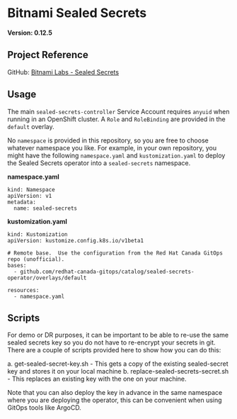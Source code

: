 # Bitnami Sealed Secrets

**Version: 0.12.5**

## Project Reference

GitHub: [Bitnami Labs - Sealed Secrets](https://github.com/bitnami-labs/sealed-secrets)

## Usage

The main `sealed-secrets-controller` Service Account requires `anyuid` when running in an OpenShift cluster.  A `Role` and `RoleBinding` are provided in the `default` overlay.

No `namespace` is provided in this repository, so you are free to choose whatever namespace you like.  For example, in your own repository, you might have the following `namespace.yaml` and `kustomization.yaml` to deploy the Sealed Secrets operator into a `sealed-secrets` namespace.

**namespace.yaml**
```
kind: Namespace
apiVersion: v1
metadata:
  name: sealed-secrets
```

**kustomization.yaml**
```
kind: Kustomization
apiVersion: kustomize.config.k8s.io/v1beta1

# Remote base.  Use the configuration from the Red Hat Canada GitOps repo (unofficial).
bases:
  - github.com/redhat-canada-gitops/catalog/sealed-secrets-operator/overlays/default

resources:
  - namespace.yaml
```

## Scripts

For demo or DR purposes, it can be important to be able to re-use the same sealed secrets key so you do not have to re-encrypt your secrets in git. There are a couple of scripts provided here to show how you can do this:

a. get-sealed-secret-key.sh - This gets a copy of the existing sealed-secret key and stores it on your local machine
b. replace-sealed-secrets-secret.sh - This replaces an existing key with the one on your machine.

Note that you can also deploy the key in advance in the same namespace where you are deploying the operator, this can be convenient when using GitOps tools like ArgoCD.
